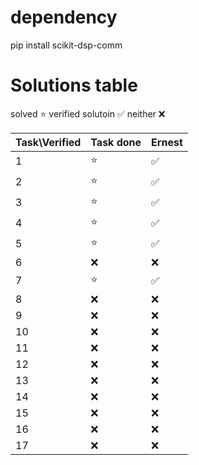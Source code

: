 # dependency
pip install scikit-dsp-comm

# Solutions table

solved      ⭐
verified solutoin ✅
neither     ❌

| Task\Verified | Task done|Ernest|
|---------------|----------|------|
|  1            |    ⭐     |✅    |
|  2            |    ⭐     |✅    |
|  3            |    ⭐     |✅    |
|  4            |    ⭐     |✅    |
|  5            |    ⭐     |✅    |
|  6            |    ❌     |❌    |
|  7            |    ⭐     |✅    |
|  8            |    ❌     |❌    |
|  9            |    ❌     |❌    |
| 10            |    ❌     |❌    |
| 11            |    ❌     |❌    |
| 12            |    ❌     |❌    |
| 13            |    ❌     |❌    |
| 14            |    ❌     |❌    |
| 15            |    ❌     |❌    |
| 16            |    ❌     |❌    |
| 17            |    ❌     |❌    |
